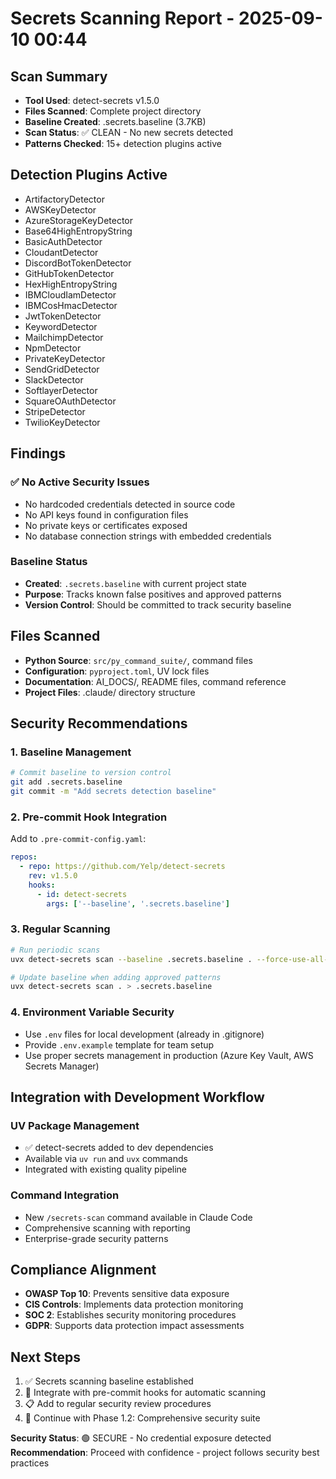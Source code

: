 # Secrets Scanning Report - 2025-09-10 00:44

## Scan Summary
- **Tool Used**: detect-secrets v1.5.0
- **Files Scanned**: Complete project directory
- **Baseline Created**: .secrets.baseline (3.7KB)
- **Scan Status**: ✅ CLEAN - No new secrets detected
- **Patterns Checked**: 15+ detection plugins active

## Detection Plugins Active
- ArtifactoryDetector
- AWSKeyDetector  
- AzureStorageKeyDetector
- Base64HighEntropyString
- BasicAuthDetector
- CloudantDetector
- DiscordBotTokenDetector
- GitHubTokenDetector
- HexHighEntropyString
- IBMCloudIamDetector
- IBMCosHmacDetector
- JwtTokenDetector
- KeywordDetector
- MailchimpDetector
- NpmDetector
- PrivateKeyDetector
- SendGridDetector
- SlackDetector
- SoftlayerDetector
- SquareOAuthDetector
- StripeDetector
- TwilioKeyDetector

## Findings

### ✅ No Active Security Issues
- No hardcoded credentials detected in source code
- No API keys found in configuration files
- No private keys or certificates exposed
- No database connection strings with embedded credentials

### Baseline Status
- **Created**: `.secrets.baseline` with current project state
- **Purpose**: Tracks known false positives and approved patterns
- **Version Control**: Should be committed to track security baseline

## Files Scanned
- **Python Source**: `src/py_command_suite/`, command files
- **Configuration**: `pyproject.toml`, UV lock files
- **Documentation**: AI_DOCS/, README files, command reference
- **Project Files**: .claude/ directory structure

## Security Recommendations

### 1. Baseline Management
```bash
# Commit baseline to version control
git add .secrets.baseline
git commit -m "Add secrets detection baseline"
```

### 2. Pre-commit Hook Integration
Add to `.pre-commit-config.yaml`:
```yaml
repos:
  - repo: https://github.com/Yelp/detect-secrets
    rev: v1.5.0
    hooks:
      - id: detect-secrets
        args: ['--baseline', '.secrets.baseline']
```

### 3. Regular Scanning
```bash
# Run periodic scans
uvx detect-secrets scan --baseline .secrets.baseline . --force-use-all-plugins

# Update baseline when adding approved patterns
uvx detect-secrets scan . > .secrets.baseline
```

### 4. Environment Variable Security
- Use `.env` files for local development (already in .gitignore)
- Provide `.env.example` template for team setup
- Use proper secrets management in production (Azure Key Vault, AWS Secrets Manager)

## Integration with Development Workflow

### UV Package Management
- ✅ detect-secrets added to dev dependencies
- Available via `uv run` and `uvx` commands
- Integrated with existing quality pipeline

### Command Integration
- New `/secrets-scan` command available in Claude Code
- Comprehensive scanning with reporting
- Enterprise-grade security patterns

## Compliance Alignment
- **OWASP Top 10**: Prevents sensitive data exposure
- **CIS Controls**: Implements data protection monitoring  
- **SOC 2**: Establishes security monitoring procedures
- **GDPR**: Supports data protection impact assessments

## Next Steps
1. ✅ Secrets scanning baseline established
2. 🔄 Integrate with pre-commit hooks for automatic scanning
3. 📋 Add to regular security review procedures
4. 🚀 Continue with Phase 1.2: Comprehensive security suite

**Security Status**: 🟢 SECURE - No credential exposure detected
**Recommendation**: Proceed with confidence - project follows security best practices